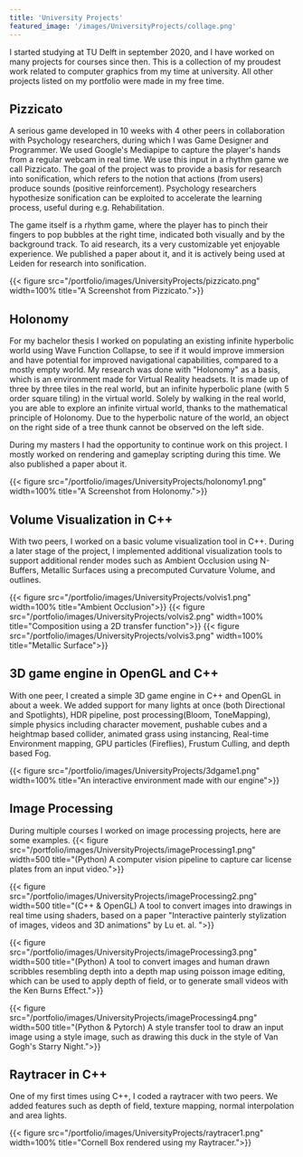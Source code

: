 ```yaml
---
title: 'University Projects'
featured_image: '/images/UniversityProjects/collage.png'
---
```


I started studying at TU Delft in september 2020, and I have worked on many projects for courses since then. This is a collection of my proudest work related to computer graphics from my time at university. All other projects listed on my portfolio were made in my free time.


## Pizzicato
A serious game developed in 10 weeks with 4 other peers in collaboration with Psychology researchers, during which I was Game Designer and Programmer. We used Google's Mediapipe to capture the player's hands from a regular webcam in real time. We use this input in a rhythm game we call Pizzicato. The goal of the project was to provide a basis for research into sonification, which refers to the notion that actions (from users) produce sounds (positive reinforcement). Psychology researchers hypothesize sonification can be exploited to accelerate the learning process, useful during e.g. Rehabilitation.

The game itself is a rhythm game, where the player has to pinch their fingers to pop bubbles at the right time, indicated both visually and by the background track. To aid research, its a very customizable yet enjoyable experience. We published a paper about it, and it is actively being used at Leiden for research into sonification.

{{< figure src="/portfolio/images/UniversityProjects/pizzicato.png" width=100% title="A Screenshot from Pizzicato.">}}

## Holonomy
For my bachelor thesis I worked on populating an existing infinite hyperbolic world using Wave Function Collapse, to see if it would improve immersion and have potential for improved navigational capabilities, compared to a mostly empty world. My research was done with "Holonomy" as a basis, which is an environment made for Virtual Reality headsets. It is made up of three by three tiles in the real world, but an infinite hyperbolic plane (with 5 order square tiling) in the virtual world. Solely by walking in the real world, you are able to explore an infinite virtual world, thanks to the mathematical principle of Holonomy. Due to the hyperbolic nature of the world, an object on the right side of a tree thunk cannot be observed on the left side.

During my masters I had the opportunity to continue work on this project. I mostly worked on rendering and gameplay scripting during this time. We also published a paper about it.

{{< figure src="/portfolio/images/UniversityProjects/holonomy1.png" width=100% title="A Screenshot from Holonomy.">}}


## Volume Visualization in C++
With two peers, I worked on a basic volume visualization tool in C++. During a later stage of the project, I implemented additional visualization tools to support additional render modes such as Ambient Occlusion using N-Buffers, Metallic Surfaces using a precomputed Curvature Volume, and outlines.

{{< figure src="/portfolio/images/UniversityProjects/volvis1.png" width=100% title="Ambient Occlusion">}}
{{< figure src="/portfolio/images/UniversityProjects/volvis2.png" width=100% title="Composition using a 2D transfer function">}}
{{< figure src="/portfolio/images/UniversityProjects/volvis3.png" width=100% title="Metallic Surface">}}

## 3D game engine in OpenGL and C++
With one peer, I created a simple 3D game engine in C++ and OpenGL in about a week. We added support for many lights at once (both Directional and Spotlights), HDR pipeline, post processing(Bloom, ToneMapping), simple physics including character movement, pushable cubes and a heightmap based collider, animated grass using instancing, Real-time Environment mapping, GPU particles (Fireflies), Frustum Culling, and depth based Fog.

{{< figure src="/portfolio/images/UniversityProjects/3dgame1.png" width=100% title="An interactive environment made with our engine">}}

## Image Processing
During multiple courses I worked on image processing projects, here are some examples.
{{< figure src="/portfolio/images/UniversityProjects/imageProcessing1.png" width=500 title="(Python) A computer vision pipeline to capture car license plates from an input video.">}}

{{< figure src="/portfolio/images/UniversityProjects/imageProcessing2.png" width=500 title="(C++ & OpenGL) A tool to convert images into drawings in real time using shaders, based on a paper \"Interactive painterly stylization of images, videos and 3D animations\" by Lu et. al. ">}}

{{< figure src="/portfolio/images/UniversityProjects/imageProcessing3.png" width=500 title="(Python) A tool to convert images and human drawn  scribbles resembling depth into a depth map using poisson image editing, which can be used to apply depth of field, or to generate small videos with the Ken Burns Effect.">}}

{{< figure src="/portfolio/images/UniversityProjects/imageProcessing4.png" width=500 title="(Python & Pytorch) A style transfer tool to draw an input image using a style image, such as drawing this duck in the style of Van Gogh's Starry Night.">}}

## Raytracer in C++
One of my first times using C++, I coded a raytracer with two peers. We added features such as depth of field, texture mapping, normal interpolation and area lights.  

{{< figure src="/portfolio/images/UniversityProjects/raytracer1.png" width=100% title="Cornell Box rendered using my Raytracer.">}}